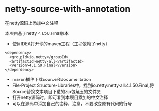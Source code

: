 # netty-source-with-annotation
在netty源码上添加中文注释

本项目基于netty 4.1.50.Final版本

- 使用IDEA打开你的maven工程（工程依赖了netty）
```
<dependency>
  <groupId>io.netty</groupId>
  <artifactId>netty-all</artifactId>
  <version>4.1.50.Final</version>
</dependency>
```
- maven插件下载source和documentation
- File-Project Structure-Libraries中，找到io.netty:netty-all:4.1.50.Final,将Source替换文本项目下载的zip包解压的文件夹
- 打开netty源码时，即可看到本项目添加的中文注释
- 可以在源码中添加自己的注释，注意，不要改变原有代码的行号
